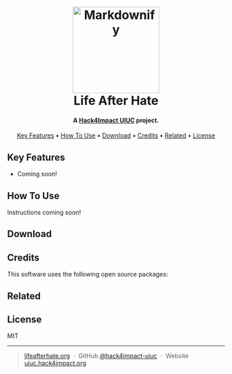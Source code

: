 
<h1 align="center">
  <br>
  <a href="http://www.amitmerchant.com/electron-markdownify"><img src="https://upload.wikimedia.org/wikipedia/commons/f/f5/Life_After_Hate_logo.png" alt="Markdownify" width="200"></a>
  <br/>
  Life After Hate
  </br>
</h1>

<h4 align="center">A <a href="https://uiuc.hack4impact.org/" target="_blank">Hack4Impact UIUC</a> project.</h4>

<p align="center">

</p>

<p align="center">
  <a href="#key-features">Key Features</a> •
  <a href="#how-to-use">How To Use</a> •
  <a href="#download">Download</a> •
  <a href="#credits">Credits</a> •
  <a href="#related">Related</a> •
  <a href="#license">License</a>
</p>



## Key Features

* Coming soon!

## How To Use

Instructions coming soon!

## Download


## Credits

This software uses the following open source packages:

## Related


## License

MIT

---

> [lifeafterhate.org](https://www.lifeafterhate.org) &nbsp;&middot;&nbsp;
> GitHub [@hack4impact-uiuc](https://github.com/hack4impact-uiuc/) &nbsp;&middot;&nbsp;
> Website [uiuc.hack4impact.org](https://uiuc.hack4impact.org)
